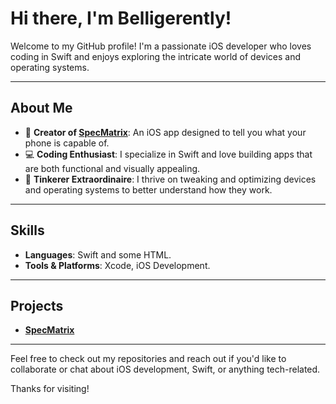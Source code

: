 # Hi there, I'm Belligerently!

Welcome to my GitHub profile! I'm a passionate iOS developer who loves coding in Swift and enjoys exploring the intricate world of devices and operating systems. 

---

## About Me

- 📱 **Creator of [SpecMatrix](https://specmatrix.carrd.co)**: An iOS app designed to tell you what your phone is capable of.
- 💻 **Coding Enthusiast**: I specialize in Swift and love building apps that are both functional and visually appealing.
- 🔧 **Tinkerer Extraordinaire**: I thrive on tweaking and optimizing devices and operating systems to better understand how they work.

---

## Skills

- **Languages**: Swift and some HTML.
- **Tools & Platforms**: Xcode, iOS Development.

---

## Projects

- **[SpecMatrix](https://specmatrix.carrd.co)**

---

Feel free to check out my repositories and reach out if you'd like to collaborate or chat about iOS development, Swift, or anything tech-related.

Thanks for visiting!
